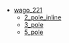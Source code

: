* [wago_221](wago_221)
  * [2_pole_inline](wago_221/2_pole_inline)
  * [3_pole](wago_221/3_pole)
  * [5_pole](wago_221/5_pole)
